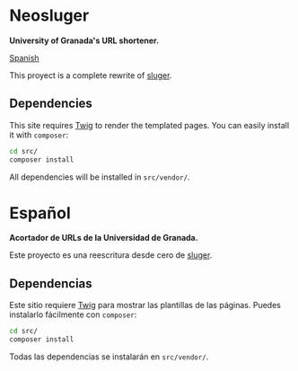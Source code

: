 # Neosluger

**University of Granada's URL shortener.**

[Spanish](#Español)

This proyect is a complete rewrite of [sluger](https://github.com/psicobyte/sluger).

## Dependencies

This site requires [Twig](https://github.com/twigphp/Twig) to render the templated pages.
You can easily install it with `composer`:

```sh
cd src/
composer install
```

All dependencies will be installed in `src/vendor/`.

# Español

**Acortador de URLs de la Universidad de Granada.**

Este proyecto es una reescritura desde cero de [sluger](https://github.com/psicobyte/sluger).

## Dependencias

Este sitio requiere [Twig](https://github.com/twigphp/Twig) para mostrar las plantillas de las páginas.
Puedes instalarlo fácilmente con `composer`:

```sh
cd src/
composer install
```

Todas las dependencias se instalarán en `src/vendor/`.

